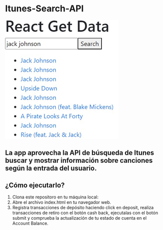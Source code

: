 # Itunes-Search-API
![ItunesAPI](https://github.com/cesaranibaljimenez/Itunes-Search-API/blob/main/ItunesAPI.jpg)
## La app aprovecha la API de búsqueda de Itunes buscar y mostrar información sobre canciones según la entrada del usuario.

## ¿Cómo ejecutarlo?
  1. Clona este repositoro en tu máquina local: 
  2. Abre el archivo index.html en tu navegador web.
  3. Registra transacciones de depósito haciendo click en deposit, realiza transacciones de retiro con el botón cash back, ejecutalas con el botón submit y comprueba 
     la actualización de tu estado de cuenta en el Account Balance. 
